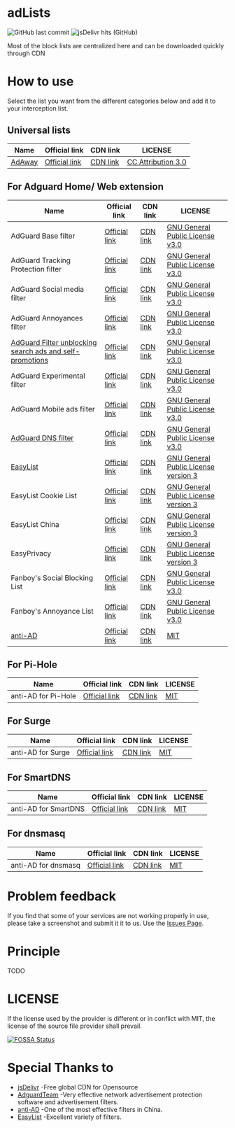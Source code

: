 # adLists
![GitHub last commit](https://img.shields.io/github/last-commit/bmyjacks/adlists?label=LAST%20UPDATE&style=for-the-badge)
![jsDelivr hits (GitHub)](https://img.shields.io/jsdelivr/gh/hm/bmyjacks/adlists?label=downloads&style=for-the-badge)

Most of the block lists are centralized here and can be downloaded quickly through CDN

# How to use

Select the list you want from the different categories below and add it to your interception list.

## Universal lists

| Name | Official link | CDN link | LICENSE |
| ---- | ------------- | -------- | ------- |
| [AdAway](https://adaway.org/) | [Official link](https://raw.githubusercontent.com/AdAway/adaway.github.io/master/hosts.txt) | [CDN link](https://cdn.jsdelivr.net/gh/bmyjacks/adlists@latest/filter-registry/AdAway.txt) | [CC Attribution 3.0](http://creativecommons.org/licenses/by/3.0/) |


## For Adguard Home/ Web extension

| Name | Official link | CDN link | LICENSE |
| ---- | ------------- | -------- | ------- |
| AdGuard Base filter | [Official link](https://raw.githubusercontent.com/AdguardTeam/FiltersRegistry/master/filters/filter_2_English/filter.txt) | [CDN link](https://cdn.jsdelivr.net/gh/bmyjacks/adlists@latest/filter-registry/AdGuard-Base-filter.txt) | [GNU General Public License v3.0](https://github.com/AdguardTeam/AdguardFilters/blob/master/LICENSE) |
| AdGuard Tracking Protection filter | [Official link](https://raw.githubusercontent.com/AdguardTeam/FiltersRegistry/master/filters/filter_3_Spyware/filter.txt) | [CDN link](https://cdn.jsdelivr.net/gh/bmyjacks/adlists@latest/filter-registry/AdGuard-Tracking-Protection-filter.txt) | [GNU General Public License v3.0](https://github.com/AdguardTeam/AdguardFilters/blob/master/LICENSE) |
| AdGuard Social media filter | [Official link](https://raw.githubusercontent.com/AdguardTeam/FiltersRegistry/master/filters/filter_4_Social/filter.txt) | [CDN link](https://cdn.jsdelivr.net/gh/bmyjacks/adlists@latest/filter-registry/AdGuard-Social-media-filter.txt) | [GNU General Public License v3.0](https://github.com/AdguardTeam/AdguardFilters/blob/master/LICENSE) |
| AdGuard Annoyances filter | [Official link](https://raw.githubusercontent.com/AdguardTeam/FiltersRegistry/master/filters/filter_14_Annoyances/filter.txt) | [CDN link](https://cdn.jsdelivr.net/gh/bmyjacks/adlists@latest/filter-registry/AdGuard-Annoyances-filter.txt) | [GNU General Public License v3.0](https://github.com/AdguardTeam/AdguardFilters/blob/master/LICENSE) |
| [AdGuard Filter unblocking search ads and self-promotions](https://kb.adguard.com/en/general/search-ads-and-self-promotion) | [Official link](https://raw.githubusercontent.com/AdguardTeam/FiltersRegistry/master/filters/filter_10_Useful/filter.txt) | [CDN link](https://cdn.jsdelivr.net/gh/bmyjacks/adlists@latest/filter-registry/AdGuard-Filter-unblocking-search-ads-and-self-promotions.txt) | [GNU General Public License v3.0](https://github.com/AdguardTeam/AdguardFilters/blob/master/LICENSE) |
| AdGuard Experimental filter | [Official link](https://raw.githubusercontent.com/AdguardTeam/FiltersRegistry/master/filters/filter_5_Experimental/filter.txt) | [CDN link](https://cdn.jsdelivr.net/gh/bmyjacks/adlists@latest/filter-registry/AdGuard-Experimental-filter.txt) | [GNU General Public License v3.0](https://github.com/AdguardTeam/AdguardFilters/blob/master/LICENSE) |
| AdGuard Mobile ads filter | [Official link](https://raw.githubusercontent.com/AdguardTeam/FiltersRegistry/master/filters/filter_11_Mobile/filter.txt) | [CDN link](https://cdn.jsdelivr.net/gh/bmyjacks/adlists@latest/filter-registry/AdGuard-Mobile-ads-filter.txt) | [GNU General Public License v3.0](https://github.com/AdguardTeam/AdguardFilters/blob/master/LICENSE) |
| [AdGuard DNS filter](https://adguard.com/adguard-dns/overview.html) | [Official link](https://raw.githubusercontent.com/AdguardTeam/FiltersRegistry/master/filters/filter_15_DnsFilter/filter.txt) | [CDN link](https://cdn.jsdelivr.net/gh/bmyjacks/adlists@latest/filter-registry/AdGuard-DNS-filter.txt) | [GNU General Public License v3.0](https://github.com/AdguardTeam/AdguardFilters/blob/master/LICENSE) |
| [EasyList](https://easylist.to/) | [Official link](https://easylist-downloads.adblockplus.org/easylist.txt) | [CDN link](https://cdn.jsdelivr.net/gh/bmyjacks/adlists@latest/filter-registry/EasyList.txt) | [GNU General Public License version 3](https://easylist.to/pages/licence.html) |
| EasyList Cookie List | [Official link](https://easylist-downloads.adblockplus.org/easylist-cookie.txt) | [CDN link](https://cdn.jsdelivr.net/gh/bmyjacks/adlists@latest/filter-registry/EasyList-Cookie-List.txt) | [GNU General Public License version 3](https://easylist.to/pages/licence.html) |
| EasyList China | [Official link](https://easylist-downloads.adblockplus.org/easylistchina.txt) | [CDN link](https://cdn.jsdelivr.net/gh/bmyjacks/adlists@latest/filter-registry/EasyList-China.txt) | [GNU General Public License version 3](https://easylist.to/pages/licence.html) |
| EasyPrivacy | [Official link](https://easylist.to/easylist/easyprivacy.txt) | [CDN link](https://cdn.jsdelivr.net/gh/bmyjacks/adlists@latest/filter-registry/EasyPrivacy.txt) | [GNU General Public License version 3](https://easylist.to/pages/licence.html) |
| Fanboy's Social Blocking List | [Official link](https://easylist.to/easylist/fanboy-social.txt) | [CDN link](https://cdn.jsdelivr.net/gh/bmyjacks/adlists@latest/filter-registry/Fanboy-Social-Blocking-List.txt) | [GNU General Public License v3.0](http://creativecommons.org/licenses/by/3.0/) |
| Fanboy's Annoyance List | [Official link](https://easylist.to/easylist/fanboy-annoyance.txt) | [CDN link](https://cdn.jsdelivr.net/gh/bmyjacks/adlists@latest/filter-registry/Fanboy-Annoyance-List.txt) | [GNU General Public License v3.0](http://creativecommons.org/licenses/by/3.0/) |
| [anti-AD](https://anti-ad.net/) | [Official link](https://anti-ad.net/easylist.txt) | [CDN link](https://cdn.jsdelivr.net/gh/bmyjacks/adlists@latest/filter-registry/anti-AD.txt) | [MIT](https://github.com/privacy-protection-tools/anti-AD/blob/master/LICENSE) |


## For Pi-Hole

| Name | Official link | CDN link | LICENSE |
| ---- | ------------- | -------- | ------- |
| anti-AD for Pi-Hole | [Official link](https://anti-ad.net/domains.txt) | [CDN link](https://cdn.jsdelivr.net/gh/bmyjacks/adlists@latest/filter-registry/anti-AD-for-Pi-Hole.txt) | [MIT](https://github.com/privacy-protection-tools/anti-AD/blob/master/LICENSE) |

## For Surge

| Name | Official link | CDN link | LICENSE |
| ---- | ------------- | -------- | ------- |
| anti-AD for Surge | [Official link](https://anti-ad.net/surge.txt) | [CDN link](https://cdn.jsdelivr.net/gh/bmyjacks/adlists@latest/filter-registry/anti-AD-for-Surge.txt) | [MIT](https://github.com/privacy-protection-tools/anti-AD/blob/master/LICENSE) |

## For SmartDNS

| Name | Official link | CDN link | LICENSE |
| ---- | ------------- | -------- | ------- |
| anti-AD for SmartDNS | [Official link](https://anti-ad.net/anti-ad-for-smartdns.conf) | [CDN link](https://cdn.jsdelivr.net/gh/bmyjacks/adlists@latest/filter-registry/anti-AD-for-SmartDNS.conf) | [MIT](https://github.com/privacy-protection-tools/anti-AD/blob/master/LICENSE) |

## For dnsmasq

| Name | Official link | CDN link | LICENSE |
| ---- | ------------- | -------- | ------- |
| anti-AD for dnsmasq | [Official link](https://anti-ad.net/anti-ad-for-dnsmasq.conf) | [CDN link](https://cdn.jsdelivr.net/gh/bmyjacks/adlists@latest/filter-registry/anti-AD-for-dnsmasq.conf) | [MIT](https://github.com/privacy-protection-tools/anti-AD/blob/master/LICENSE) |

# Problem feedback
If you find that some of your services are not working properly in use, please take a screenshot and submit it it to us. Use the [Issues Page](https://github.com/bmyjacks/adlists/issues).

# Principle
TODO

# LICENSE
If the license used by the provider is different or in conflict with MIT, the license of the source file provider shall prevail.

[![FOSSA Status](https://app.fossa.com/api/projects/git%2Bgithub.com%2Fbmyjacks%2Fadlists.svg?type=large)](https://app.fossa.com/projects/git%2Bgithub.com%2Fbmyjacks%2Fadlists?ref=badge_large)


# Special Thanks to
* [jsDelivr](https://www.jsdelivr.com/) -Free global CDN for Opensource
* [AdguardTeam](https://github.com/AdguardTeam) -Very effective network advertisement protection software and advertisement filters.
* [anti-AD](https://github.com/privacy-protection-tools/anti-AD) -One of the most effective filters in China.
* [EasyList](https://easylist.to/) -Excellent variety of filters.